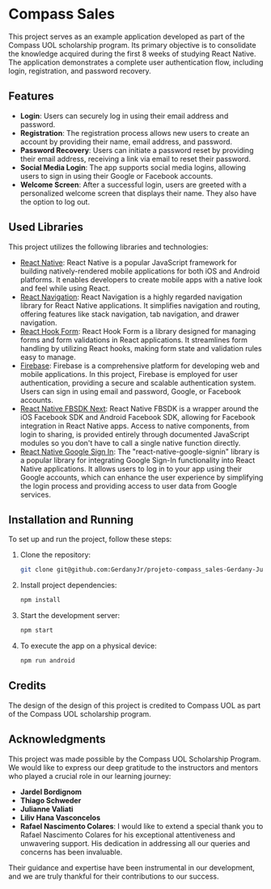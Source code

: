 # Compass Sales

This project serves as an example application developed as part of the Compass UOL scholarship program. Its primary objective is to consolidate the knowledge acquired during the first 8 weeks of studying React Native. The application demonstrates a complete user authentication flow, including login, registration, and password recovery.

## Features

- **Login**: Users can securely log in using their email address and password.
- **Registration**: The registration process allows new users to create an account by providing their name, email address, and password.
- **Password Recovery**: Users can initiate a password reset by providing their email address, receiving a link via email to reset their password.
- **Social Media Login**: The app supports social media logins, allowing users to sign in using their Google or Facebook accounts.
- **Welcome Screen**: After a successful login, users are greeted with a personalized welcome screen that displays their name. They also have the option to log out.

## Used Libraries

This project utilizes the following libraries and technologies:

- [React Native](https://reactnative.dev/): React Native is a popular JavaScript framework for building natively-rendered mobile applications for both iOS and Android platforms. It enables developers to create mobile apps with a native look and feel while using React.
- [React Navigation](https://reactnavigation.org/): React Navigation is a highly regarded navigation library for React Native applications. It simplifies navigation and routing, offering features like stack navigation, tab navigation, and drawer navigation.
- [React Hook Form](https://react-hook-form.com/): React Hook Form is a library designed for managing forms and form validations in React applications. It streamlines form handling by utilizing React hooks, making form state and validation rules easy to manage.
- [Firebase](https://firebase.google.com/): Firebase is a comprehensive platform for developing web and mobile applications. In this project, Firebase is employed for user authentication, providing a secure and scalable authentication system. Users can sign in using email and password, Google, or Facebook accounts.
- [React Native FBSDK Next](https://github.com/thebergamo/react-native-fbsdk-next): React Native FBSDK is a wrapper around the iOS Facebook SDK and Android Facebook SDK, allowing for Facebook integration in React Native apps. Access to native components, from login to sharing, is provided entirely through documented JavaScript modules so you don't have to call a single native function directly.
- [React Native Google Sign In](https://github.com/react-native-google-signin/google-signin): The "react-native-google-signin" library is a popular library for integrating Google Sign-In functionality into React Native applications. It allows users to log in to your app using their Google accounts, which can enhance the user experience by simplifying the login process and providing access to user data from Google services.

## Installation and Running

To set up and run the project, follow these steps:

1. Clone the repository:

   ```bash
   git clone git@github.com:GerdanyJr/projeto-compass_sales-Gerdany-Junior-squad1.git
   ```
2. Install project dependencies:

    ```bash
    npm install
   ```
3. Start the development server:

    ```bash
    npm start
   ```
4. To execute the app on a physical device: 

    ```bash
    npm run android
    ```
## Credits

The design of the design of this project is credited to Compass UOL as part of the Compass UOL scholarship program.

## Acknowledgments

This project was made possible by the Compass UOL Scholarship Program. We would like to express our deep gratitude to the instructors and mentors who played a crucial role in our learning journey:

* **Jardel Bordignom**
* **Thiago Schweder**
* **Julianne Valiati**
* **Liliv Hana Vasconcelos**
* **Rafael Nascimento Colares**: I would like to extend a special thank you to Rafael Nascimento Colares for his exceptional attentiveness and unwavering support. His dedication in addressing all our queries and concerns has been invaluable.

Their guidance and expertise have been instrumental in our development, and we are truly thankful for their contributions to our success.
